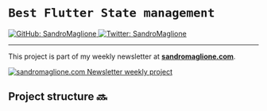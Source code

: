 # `Best Flutter State management`
<p>
  <a href="https://github.com/SandroMaglione">
    <img alt="GitHub: SandroMaglione" src="https://img.shields.io/github/followers/SandroMaglione?label=Follow&style=social" target="_blank" />
  </a>
  <a href="https://twitter.com/SandroMaglione">
    <img alt="Twitter: SandroMaglione" src="https://img.shields.io/twitter/follow/SandroMaglione.svg?style=social" target="_blank" />
  </a>
</p>

***

This project is part of my weekly newsletter at [**sandromaglione.com**](https://www.sandromaglione.com/newsletter?ref=Github&utm_medium=newsletter_project&utm_term=flutter).


<a href="https://www.sandromaglione.com/newsletter?ref=Github&utm_medium=newsletter_project&utm_term=flutter">
    <img alt="sandromaglione.com Newsletter weekly project" src="https://www.sandromaglione.com/static/images/newsletter_banner.webp" target="_blank" /> 
</a>

## Project structure 🔜